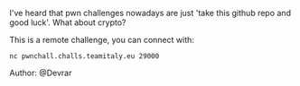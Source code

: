 I've heard that pwn challenges nowadays are just 'take this github repo and good luck'. What about crypto?

This is a remote challenge, you can connect with:

`nc pwnchall.challs.teamitaly.eu 29000`

Author: @Devrar